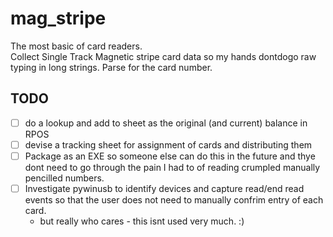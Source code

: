 # mag_stripe

The most basic of card readers.  
Collect Single Track Magnetic stripe card data so my hands dontdogo raw typing in long strings.
Parse for the card number.

## TODO
- [ ] do a lookup and add to sheet as the original (and current) balance in RPOS
- [ ] devise a tracking sheet for assignment of cards and distributing them
- [ ] Package as an EXE so someone else can do this in the future and thye dont need to go through the pain I had to of reading crumpled manually pencilled numbers.
- [ ] Investigate pywinusb to identify devices and capture read/end read events so that the user does not need to manually confrim entry of each card.
  - but really who cares - this isnt used very much. :)
